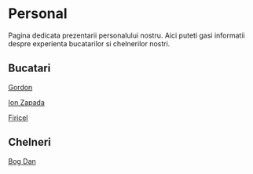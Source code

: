 # Personal


Pagina dedicata prezentarii personalului nostru. Aici puteti gasi
informatii despre experienta bucatarilor si chelnerilor nostri.

## Bucatari

[Gordon](./personal/bucatar_gordon.md)

[Ion Zapada](./personal/bucatar2.md)

[Firicel](./personal/bucatar3.md)
## Chelneri

[Bog Dan](./personal/chelner_bog_dan.md)
